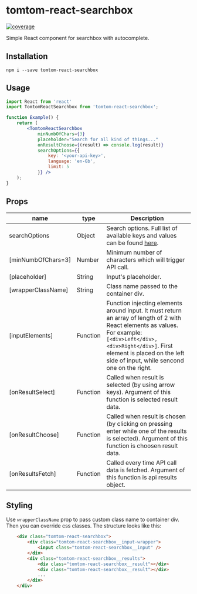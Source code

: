 # tomtom-react-searchbox
[![coverage](https://img.shields.io/codecov/c/github/falseinput/react-ui-components)](https://codecov.io/gh/falseinput/react-ui-components)

Simple React component for searchbox with autocomplete.

## Installation

```
npm i --save tomtom-react-searchbox
```

## Usage

```jsx
import React from 'react'
import TomtomReactSearchbox from 'tomtom-react-searchbox';

function Example() {
    return (
        <TomtomReactSearchbox
            minNumbOfChars={3}
            placeholder="Search for all kind of things..."
            onResultChoose={(result) => console.log(result)}
            searchOptions={{
                key: '<your-api-key>',
                language: 'en-Gb',
                limit: 5
            }} />
    );
}
```

## Props

| name               | type            | Description                                                                                                                                           |
|--------------------|-----------------|-------------------------------------------------------------------------------------------------------------------------------------------------------|
| searchOptions      | Object          | Search options. Full list of available keys and values can be found [here](https://developer.tomtom.com/search-api/search-api-documentation-search/fuzzy-search).                                                               |
| [minNumbOfChars=3] | Number          | Minimum number of characters which will trigger API call.                                                  |
| [placeholder]      | String          | Input's placeholder.                                                                                       |
| [wrapperClassName] | String          | Class name passed to the container div.                                                                    |
| [inputElements]    | Function<Array> | Function injecting elements around input. It must return an array of length of 2 with React elements as values. For example: `[<div>Left</div>, <div>Right</div>]`. First element is placed on the left side of input, while sencond one on the right.      |
| [onResultSelect]   | Function        | Called when result is selected (by using arrow keys). Argument of this function is selected result data.   |
| [onResultChoose]   | Function        | Called when result is chosen (by clicking on pressing enter while one of the results is selected). Argument of this function is choosen result data.                                                                                                            |
| [onResultsFetch]   | Function        | Called every time API call data is fetched. Argument of this function is api results object.               |


## Styling

Use `wrapperClassName` prop to pass custom class name to container div. Then you can override css classes. The structure looks like this:

```html
    <div class="tomtom-react-searchbox">
        <div class="tomtom-react-searchbox__input-wrapper">
            <input class="tomtom-react-searchbox__input" />
        </div>
        <div class="tomtom-react-searchbox__results">
            <div class="tomtom-react-searchbox__result"></div>
            <div class="tomtom-react-searchbox__result"></div>
            ...
        </div>
    </div>
```
